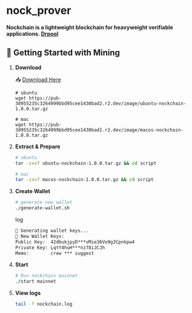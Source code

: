# nock_prover
**Nockchain is a lightweight blockchain for heavyweight verifiable applications. [Drpool](https://drpool.io/)**

## 🚀 Getting Started with Mining

1. **Download**

    📥 [Download Here](download.md)
    ```
    # ubuntu
    wget https://pub-38955235c3264999bbd95cee1430bad2.r2.dev/image/ubuntu-nockchain-1.0.0.tar.gz

    # mac
    wget https://pub-38955235c3264999bbd95cee1430bad2.r2.dev/image/macos-nockchain-1.0.0.tar.gz
    ```

2. **Extract & Prepare** 
    ```sh
    # ubuntu
    tar -zxvf ubuntu-nockchain-1.0.0.tar.gz && cd script

    # mac
    tar -zxvf macos-nockchain-1.0.0.tar.gz && cd script
    ```

3. **Create Wallet**
    ```sh
    # generate new wallet
    ./generate-wallet.sh
    ```
    log
    ```txt
    🔐 Generating wallet keys...
    🔑 New Wallet Keys: 
    Public Key:  42dbukjpyD***vMie36Vo9g3Cpnkpw4
    Private Key: LqtY4huH***nz78iJCJh
    Memo:        crew *** suggest
    ```

4. **Start**
    ```sh
    # Run nockchain mainnet
    ./start mainnet
    ```

5. **View logs**
    ```sh
    tail -f nockchain.log
    ```
